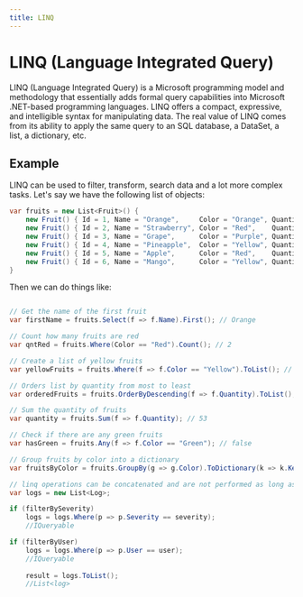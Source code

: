 ```yaml
---
title: LINQ
---
```


# LINQ (Language Integrated Query)

LINQ (Language Integrated Query) is a Microsoft programming model and methodology that essentially adds formal query capabilities into Microsoft .NET-based programming languages. LINQ offers a compact, expressive, and intelligible syntax for manipulating data. The real value of LINQ comes from its ability to apply the same query to an SQL database, a DataSet, a list, a dictionary, etc.

## Example

LINQ can be used to filter, transform, search data and a lot more complex tasks. Let's say we have the following list of objects:

```csharp
var fruits = new List<Fruit>() {
    new Fruit() { Id = 1, Name = "Orange",     Color = "Orange", Quantity: 3   },
    new Fruit() { Id = 2, Name = "Strawberry", Color = "Red",    Quantity: 12  },
    new Fruit() { Id = 3, Name = "Grape",      Color = "Purple", Quantity: 25  },
    new Fruit() { Id = 4, Name = "Pineapple",  Color = "Yellow", Quantity: 1   },
    new Fruit() { Id = 5, Name = "Apple",      Color = "Red",    Quantity: 5   },
    new Fruit() { Id = 6, Name = "Mango",      Color = "Yellow", Quantity: 2   }
}
```

Then we can do things like:

```csharp

// Get the name of the first fruit
var firstName = fruits.Select(f => f.Name).First(); // Orange

// Count how many fruits are red
var qntRed = fruits.Where(Color == "Red").Count(); // 2

// Create a list of yellow fruits
var yellowFruits = fruits.Where(f => f.Color == "Yellow").ToList(); // { Pineapple, Mango }

// Orders list by quantity from most to least
var orderedFruits = fruits.OrderByDescending(f => f.Quantity).ToList(); // {Grape, Strawberry, Orange, Apple, Mango, Pineapple}

// Sum the quantity of fruits
var quantity = fruits.Sum(f => f.Quantity); // 53

// Check if there are any green fruits
var hasGreen = fruits.Any(f => f.Color == "Green"); // false

// Group fruits by color into a dictionary
var fruitsByColor = fruits.GroupBy(g => g.Color).ToDictionary(k => k.Key, v => v.ToList()); // Dictionary of list of fruits by color

// linq operations can be concatenated and are not performed as long as data is needed
var logs = new List<Log>;

if (filterBySeverity)
    logs = logs.Where(p => p.Severity == severity);
    //IQueryable

if (filterByUser)
    logs = logs.Where(p => p.User == user);
    //IQueryable
    
    result = logs.ToList();
    //List<log>
```
